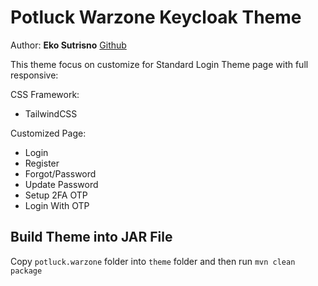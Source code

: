 # Potluck Warzone Keycloak Theme

Author: **Eko Sutrisno** [Github](https://github.com/ekosutrisno)

This theme focus on customize for Standard Login Theme page with full responsive:

CSS Framework:

- TailwindCSS

Customized Page:

- Login
- Register
- Forgot/Password
- Update Password
- Setup 2FA OTP
- Login With OTP

## Build Theme into JAR File

Copy `potluck.warzone` folder into `theme` folder and then run `mvn clean package`
